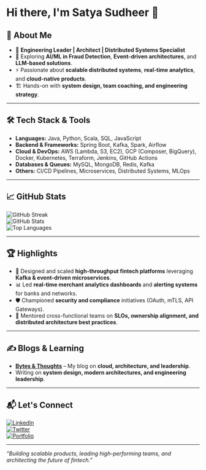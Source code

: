 # Hi there, I'm Satya Sudheer 👋  

## 🚀 About Me  
- 🎯 **Engineering Leader | Architect | Distributed Systems Specialist**  
- 🌱 Exploring **AI/ML in Fraud Detection**, **Event-driven architectures**, and **LLM-based solutions**.  
- ⚡ Passionate about **scalable distributed systems**, **real-time analytics**, and **cloud-native products**.  
- 🏗 Hands-on with **system design, team coaching, and engineering strategy**.  

---

## 🛠️ Tech Stack & Tools  
- **Languages:** Java, Python, Scala, SQL, JavaScript  
- **Backend & Frameworks:** Spring Boot, Kafka, Spark, Airflow  
- **Cloud & DevOps:** AWS (Lambda, S3, EC2), GCP (Composer, BigQuery), Docker, Kubernetes, Terraform, Jenkins, GitHub Actions  
- **Databases & Queues:** MySQL, MongoDB, Redis, Kafka  
- **Others:** CI/CD Pipelines, Microservices, Distributed Systems, MLOps  

---

## 📈 GitHub Stats  
![GitHub Streak](https://github-readme-streak-stats.herokuapp.com/?user=satyasudheer&theme=radical)  
![GitHub Stats](https://github-readme-stats.vercel.app/api?username=satyasudheer&show_icons=true&theme=radical)  
![Top Languages](https://github-readme-stats.vercel.app/api/top-langs/?username=satyasudheer&layout=compact&theme=radical)  

---

## 🏆 Highlights  
- 🚀 Designed and scaled **high-throughput fintech platforms** leveraging **Kafka & event-driven microservices**.  
- 📊 Led **real-time merchant analytics dashboards** and **alerting systems** for banks and networks.  
- 🛡 Championed **security and compliance** initiatives (OAuth, mTLS, API Gateways).  
- 🤝 Mentored cross-functional teams on **SLOs, ownership alignment, and distributed architecture best practices**.  

---

## ✍ Blogs & Learning  
- **[Bytes & Thoughts](https://bytesandthoughts.substack.com/)** – My blog on **cloud, architecture, and leadership**.  
- Writing on **system design, modern architectures, and engineering leadership**.  

---

## 📬 Let's Connect  
[![LinkedIn](https://img.shields.io/badge/-LinkedIn-blue?style=flat&logo=linkedin&logoColor=white)](https://linkedin.com/in/yourprofile)  
[![Twitter](https://img.shields.io/badge/-Twitter-1DA1F2?style=flat&logo=twitter&logoColor=white)](https://twitter.com/yourhandle)  
[![Portfolio](https://img.shields.io/badge/-Portfolio-black?style=flat&logo=github&logoColor=white)](https://yourwebsite.com)  

---

_“Building scalable products, leading high-performing teams, and architecting the future of fintech.”_

